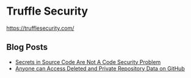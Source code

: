 # Truffle Security
https://trufflesecurity.com/
## Blog Posts
- [Secrets in Source Code Are Not A Code Security Problem](https://trufflesecurity.com/blo9g/blog/secrets-are-not-a-code-security-problem)
- [Anyone can Access Deleted and Private Repository Data on GitHub](https://trufflesecurity.com/blo9g/blog/anyone-can-access-deleted-and-private-repo-data-github)
